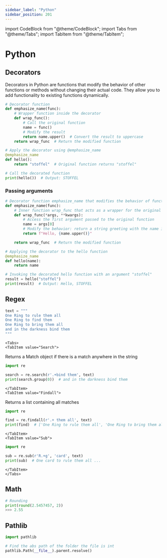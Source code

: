 ```yaml
---
sidebar_label: "Python"
sidebar_position: 201
---
```


import CodeBlock from "@theme/CodeBlock";
import Tabs from "@theme/Tabs";
import TabItem from "@theme/TabItem";

# Python

## Decorators

Decorators in Python are functions that modify the behavior of other functions or methods without changing their actual code. They allow you to add functionality to existing functions dynamically.

```python
# Decorator function
def emphasize_name(func):
    # Wrapper function inside the decorator
    def wrap_func():
        # Call the original function
        name = func()
        # Modify the result
        return name.upper()  # Convert the result to uppercase
    return wrap_func  # Return the modified function

# Apply the decorator using @emphasize_name
@emphasize_name
def hello():
    return "stoffel"  # Original function returns "stoffel"

# Call the decorated function
print(hello())  # Output: STOFFEL
```

### Passing arguments

```python
# Decorator function emphasize_name that modifies the behavior of functions
def emphasize_name(func):
    # Inner function wrap_func that acts as a wrapper for the original function
    def wrap_func(*args, **kwargs):
        # Access the first argument passed to the original function
        name = args[0]
        # Modify the behavior: return a string greeting with the name in uppercase
        return f"Hello, {name.upper()}"

    return wrap_func  # Return the modified function

# Applying the decorator to the hello function
@emphasize_name
def hello(name):
    return name

# Invoking the decorated hello function with an argument "stoffel"
result = hello("stoffel")
print(result)  # Output: Hello, STOFFEL
```

## Regex

```python
text = """
One Ring to rule them all
One Ring to find them
One Ring to bring them all
and in the darkness bind them
"""
```

```mdx-code-block
<Tabs>
<TabItem value="Search">
```

Returns a Match object if there is a match anywhere in the string

```python
import re

search = re.search(r'.+bind them', text)
print(search.group(0))  # and in the darkness bind them
```

```mdx-code-block
</TabItem>
<TabItem value="Findall">
```

Returns a list containing all matches

```python
import re

find = re.findall(r'.+ them all', text)
print(find)  # ['One Ring to rule them all', 'One Ring to bring them all']
```

```mdx-code-block
</TabItem>
<TabItem value="Sub">
```

```python
import re

sub = re.sub(r'R.+g', 'card', text)
print(sub)  # One card to rule them all ...
```

```mdx-code-block
</TabItem>
</Tabs>
```

## Math

```python
# Rounding
print(round(2.5457457, 2))
>>> 2.55
```

## Pathlib

```python
import pathlib

# Find the abs path of the folder the file is int
pathlib.Path(__file__).parent.resolve()
```
